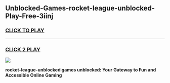 
## Unblocked-Games-rocket-league-unblocked-Play-Free-3iinj
<h3>
<a href="https://premium76.site?title=rocket-league-unblocked&ref=23A">CLICK TO PLAY</a></h3>
<hr>

<h3>
<a href="https://premium76.site?title=rocket-league-unblocked&ref=23A">CLICK 2 PLAY</a>
  
</h3>

<a href="https://premium76.site?title=rocket-league-unblocked&ref=23A"><img src="https://clearcache.store/games.png"></a>


**rocket-league-unblocked games unblocked: Your Gateway to Fun and Accessible Online Gaming**
